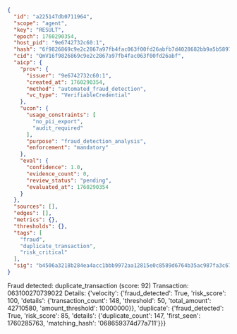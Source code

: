 ```json
{
  "id": "a225147db0711964",
  "scope": "agent",
  "key": "RESULT",
  "epoch": 1760290354,
  "host_pid": "9e6742732c60:1",
  "hash": "6f9826869c9e2c2867a97fb4fac063f00fd26abfb7d4028682bb9a5b5897eeb5",
  "cid": "QmV16f9826869c9e2c2867a97fb4fac063f00fd26abf",
  "aicp": {
    "prov": {
      "issuer": "9e6742732c60:1",
      "created_at": 1760290354,
      "method": "automated_fraud_detection",
      "vc_type": "VerifiableCredential"
    },
    "ucon": {
      "usage_constraints": [
        "no_pii_export",
        "audit_required"
      ],
      "purpose": "fraud_detection_analysis",
      "enforcement": "mandatory"
    },
    "eval": {
      "confidence": 1.0,
      "evidence_count": 0,
      "review_status": "pending",
      "evaluated_at": 1760290354
    }
  },
  "sources": [],
  "edges": [],
  "metrics": {},
  "thresholds": {},
  "tags": [
    "fraud",
    "duplicate_transaction",
    "risk_critical"
  ],
  "sig": "b4506a3218b284ea4acc1bbb9972aa12815e0c8589d6764b35ac987fa3c67e58"
}
```

Fraud detected: duplicate_transaction (score: 92)
Transaction: 063100270739022
Details: {'velocity': {'fraud_detected': True, 'risk_score': 100, 'details': {'transaction_count': 148, 'threshold': 50, 'total_amount': 42710580, 'amount_threshold': 10000000}}, 'duplicate': {'fraud_detected': True, 'risk_score': 85, 'details': {'duplicate_count': 147, 'first_seen': 1760285763, 'matching_hash': '068659374d77a711'}}}